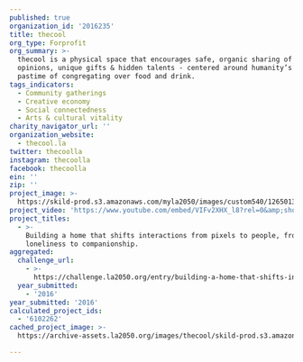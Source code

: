 ```yaml
---
published: true
organization_id: '2016235'
title: thecool
org_type: Forprofit
org_summary: >-
  thecool is a physical space that encourages safe, organic sharing of ideas &
  opinions, unique gifts & hidden talents - centered around humanity’s age-old
  pastime of congregating over food and drink.
tags_indicators:
  - Community gatherings
  - Creative economy
  - Social connectedness
  - Arts & cultural vitality
charity_navigator_url: ''
organization_website:
  - thecool.la
twitter: thecoolla
instagram: thecoolla
facebook: thecoolla
ein: ''
zip: ''
project_image: >-
  https://skild-prod.s3.amazonaws.com/myla2050/images/custom540/1265013144741-team90.png
project_video: 'https://www.youtube.com/embed/VIFv2XHX_l8?rel=0&amp;showinfo=0'
project_titles:
  - >-
    Building a home that shifts interactions from pixels to people, from
    loneliness to companionship.
aggregated:
  challenge_url:
    - >-
      https://challenge.la2050.org/entry/building-a-home-that-shifts-interactions-from-pixels-to-people-from-loneliness-to-companionship
  year_submitted:
    - '2016'
year_submitted: '2016'
calculated_project_ids:
  - '6102262'
cached_project_image: >-
  https://archive-assets.la2050.org/images/thecool/skild-prod.s3.amazonaws.com/myla2050/images/custom540/1265013144741-team90.png

---
```

